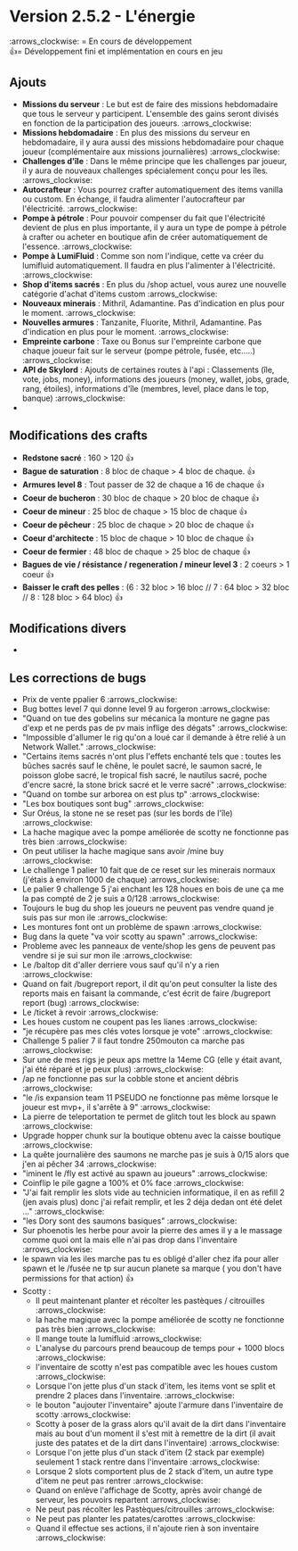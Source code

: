# Version 2.5.2 - L'énergie

&#x20;:arrows\_clockwise: = En cours de développement\
:thumbsup:= Développement fini et implémentation en cours en jeu

## Ajouts

* **Missions du serveur** : Le but est de faire des missions hebdomadaire que tous le serveur y participent. L'ensemble des gains seront divisés en fonction de la participation des joueurs. :arrows\_clockwise:
* **Missions hebdomadaire** : En plus des missions du serveur en hebdomadaire, il y aura aussi des missions hebdomadaire pour chaque joueur (complémentaire aux missions journalières) :arrows\_clockwise:
* **Challenges d'île** : Dans le même principe que les challenges par joueur, il y aura de nouveaux challenges spécialement conçu pour les îles. :arrows\_clockwise:
* **Autocrafteur** : Vous pourrez crafter automatiquement des items vanilla ou custom. En échange, il faudra alimenter l'autocrafteur par l'électricité. :arrows\_clockwise:
* **Pompe à pétrole** : Pour pouvoir compenser du fait que l'électricité devient de plus en plus importante, il y aura un type de pompe à pétrole à crafter ou acheter en boutique afin de créer automatiquement de l'essence. :arrows\_clockwise:
* **Pompe à LumiFluid** : Comme son nom l'indique, cette va créer du lumifluid automatiquement. Il faudra en plus l'alimenter à l'électricité. :arrows\_clockwise:
* **Shop d'items sacrés** : En plus du /shop actuel, vous aurez une nouvelle catégorie d'achat d'items custom :arrows\_clockwise:
* **Nouveaux minerais** : Mithril, Adamantine. Pas d'indication en plus pour le moment. :arrows\_clockwise:
* **Nouvelles armures** : Tanzanite, Fluorite, Mithril, Adamantine. Pas d'indication en plus pour le moment. :arrows\_clockwise:
* **Empreinte carbone** : Taxe ou Bonus sur l'empreinte carbone que chaque joueur fait sur le serveur (pompe pétrole, fusée, etc.....) :arrows\_clockwise:
* **API de Skylord** : Ajouts de certaines routes à l'api : Classements (île, vote, jobs, money), informations des joueurs (money, wallet, jobs, grade, rang, étoiles), informations d'île (membres, level, place dans le top, banque) :arrows\_clockwise:
*

## Modifications des crafts

* **Redstone sacré** : 160 > 120 :thumbsup:
* **Bague de saturation** : 8 bloc de chaque > 4 bloc de chaque. :thumbsup:
* **Armures level 8** : Tout passer de 32 de chaque a 16 de chaque :thumbsup:
* **Coeur de bucheron** : 30 bloc de chaque > 20 bloc de chaque :thumbsup:
* **Coeur de mineur** : 25 bloc de chaque > 15 bloc de chaque :thumbsup:
* **Coeur de pêcheur** : 25 bloc de chaque > 20 bloc de chaque :thumbsup:
* **Coeur d'architecte** : 15 bloc de chaque > 10 bloc de chaque :thumbsup:
* **Coeur de fermier** : 48 bloc de chaque > 25 bloc de chaque :thumbsup:
* **Bagues de vie / résistance / regeneration / mineur level 3** : 2 coeurs > 1 coeur :thumbsup:
* **Baisser le craft des pelles** : (6 : 32 bloc > 16 bloc // 7 : 64 bloc > 32 bloc // 8 : 128 bloc > 64 bloc) :thumbsup:

## Modifications divers

*

## Les corrections de bugs

* Prix de vente ppalier 6 :arrows\_clockwise:
* Bug bottes level 7 qui donne level 9 au forgeron :arrows\_clockwise:
* "Quand on tue des gobelins sur mécanica la monture ne gagne pas d'exp et ne perds pas de pv mais inflige des dégats" :arrows\_clockwise:
* "Impossible d'allumer le rig qu'on a loué car il demande à être relié à un Network Wallet." :arrows\_clockwise:
* "Certains items sacrés n'ont plus l'effets enchanté tels que : toutes les bûches sacrés sauf le chêne, le poulet sacré, le saumon sacré, le poisson globe sacré, le tropical fish sacré, le nautilus sacré, poche d'encre sacré, la stone brick sacré et le verre sacré" :arrows\_clockwise:
* "Quand on tombe sur arborea on est plus tp" :arrows\_clockwise:
* "Les box boutiques sont bug" :arrows\_clockwise:
* Sur Oréus, la stone ne se reset pas (sur les bords de l'île) :arrows\_clockwise:
* La hache magique avec la pompe améliorée de scotty ne fonctionne pas très bien :arrows\_clockwise:
* On peut utiliser la hache magique sans avoir /mine buy :arrows\_clockwise:
* Le challenge 1 palier 10 fait que de ce reset sur les minerais normaux (j'étais à environ 1000 de chaque) :arrows\_clockwise:
* Le palier 9 challenge 5 j'ai enchant les 128 houes en bois de une ça me la pas compté de 2 je suis a 0/128 :arrows\_clockwise:
* Toujours le bug du shop les joueurs ne peuvent pas vendre quand je suis pas sur mon ile :arrows\_clockwise:
* Les montures font ont un problème de spawn :arrows\_clockwise:
* Bug dans la quete "va voir scotty au spawn" :arrows\_clockwise:
* Probleme avec les panneaux de vente/shop les gens de peuvent pas vendre si je sui sur mon ile :arrows\_clockwise:
* Le /baltop dit d'aller derriere vous sauf qu'il n'y a rien :arrows\_clockwise:
* Quand on fait /bugreport report, il dit qu'on peut consulter la liste des reports mais en faisant la commande, c'est écrit de faire /bugreport report (bug) :arrows\_clockwise:
* Le /ticket à revoir :arrows\_clockwise:
* Les houes custom ne coupent pas les lianes :arrows\_clockwise:
* "je récupère pas mes clés votes lorsque je vote" :arrows\_clockwise:
* Challenge 5 palier 7 il faut tondre 250mouton ca marche pas :arrows\_clockwise:
* Sur une de mes rigs je peux aps mettre la 14eme CG (elle y était avant, j'ai été réparé et je peux plus) :arrows\_clockwise:
* /ap ne fonctionne pas sur la cobble stone et ancient débris :arrows\_clockwise:
* "le /is expansion team 11 PSEUDO ne fonctionne pas même lorsque le joueur est mvp+, il s'arrête à 9" :arrows\_clockwise:
* La pierre de teleportation te permet de glitch tout les block au spawn :arrows\_clockwise:
* Upgrade hopper chunk sur la boutique obtenu avec la caisse boutique :arrows\_clockwise:
* La quête journalière des saumons ne marche pas je suis à 0/15 alors que j'en ai pêcher 34 :arrows\_clockwise:
* "iminent le /fly est activé au spawn au joueurs" :arrows\_clockwise:
* Coinflip le pile gagne a 100% et 0% face :arrows\_clockwise:
* "J'ai fait remplir les slots vide au technicien informatique, il en as refill 2 (jen avais plus) donc j'ai refait remplir, et les 2 déja dedan ont été delet ..." :arrows\_clockwise:
* "les Dory sont des saumons basiques" :arrows\_clockwise:
* Sur phoenotis les herbe pour avoir la pierre des ames il y a le massage comme quoi ont la mais elle n'ai pas drop dans l'inventaire :arrows\_clockwise:
* le spawn via les iles marche pas tu es obligé d'aller chez ifa pour aller spawn et le /fusée ne tp sur aucun planete sa marque ( you don't have permissions for that action) :thumbsup:
* Scotty :&#x20;
  * Il peut maintenant planter et récolter les pastèques / citrouilles :arrows\_clockwise:
  * &#x20;la hache magique avec la pompe améliorée de scotty ne fonctionne pas très bien :arrows\_clockwise:
  * Il mange toute la lumifluid :arrows\_clockwise:
  * L'analyse du parcours prend beaucoup de temps pour + 1000 blocs :arrows\_clockwise:
  * l'inventaire de scotty n'est pas compatible avec les houes custom :arrows\_clockwise:
  * Lorsque l'on jette plus d'un stack d'item, les items vont se split et prendre 2 places dans  l'inventaire. :arrows\_clockwise:
  * le bouton "aujouter l'inventaire" ajoute l'armure dans l'inventaire de scotty :arrows\_clockwise:
  * Scotty à poser de la grass alors qu'il avait de la dirt dans l'inventaire mais au bout d'un moment il s'est mit à remettre de la dirt (il avait juste des patates et de la dirt dans l'inventaire) :arrows\_clockwise:
  * Lorsque l'on jette plus d'un stack d'item (2 stack par exemple) seulement 1 stack rentre dans l'inventaire :arrows\_clockwise:
  * Lorsque 2 slots comportent plus de 2 stack d'item, un autre type d'item ne peut pas rentrer :arrows\_clockwise:
  * Quand on enlève l'affichage de Scotty, après avoir changé de serveur, les pouvoirs repartent :arrows\_clockwise:
  * Ne peut pas récolter les Pastèques/citrouilles :arrows\_clockwise:
  * Ne peut pas planter les patates/carottes :arrows\_clockwise:
  * Quand il effectue ses actions, il n'ajoute rien à son inventaire :arrows\_clockwise:
